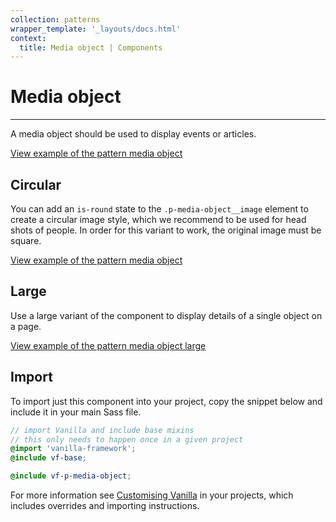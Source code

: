```yaml
---
collection: patterns
wrapper_template: '_layouts/docs.html'
context:
  title: Media object | Components
---
```


# Media object

<hr>

A media object should be used to display events or articles.

<div class="embedded-example"><a href="/docs/examples/patterns/media-object/media-object/" class="js-example">
View example of the pattern media object
</a></div>

## Circular

You can add an `is-round` state to the `.p-media-object__image` element to create a circular image style, which we recommend to be used for head shots of people. In order for this variant to work, the original image must be square.

<div class="embedded-example"><a href="/docs/examples/patterns/media-object/media-object-circ-img/" class="js-example">
View example of the pattern media object
</a></div>

## Large

Use a large variant of the component to display details of a single object on a page.

<div class="embedded-example"><a href="/docs/examples/patterns/media-object/media-object-large/" class="js-example">
View example of the pattern media object large
</a></div>

## Import

To import just this component into your project, copy the snippet below and include it in your main Sass file.

```scss
// import Vanilla and include base mixins
// this only needs to happen once in a given project
@import 'vanilla-framework';
@include vf-base;

@include vf-p-media-object;
```

For more information see [Customising Vanilla](/docs/customising-vanilla/) in your projects, which includes overrides and importing instructions.
